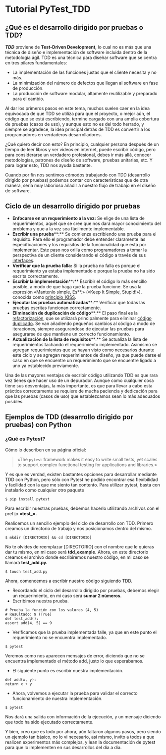 ﻿
# Tutorial PyTest_TDD

## ¿Qué es el desarrollo dirigido por pruebas o TDD?

_**TDD**_ proviene de  **Test-Driven Development,** lo cual no es más que una técnica de diseño e implementación de software incluida dentro de la metodología ágil. TDD es una técnica para diseñar software que se centra en tres pilares fundamentales:

-   La implementación de las funciones justas que el cliente necesita y no más.
-   La minimización del número de defectos que llegan al software en fase de producción.
-   La producción de software modular, altamente reutilizable y preparado para el cambio.

Al dar los primeros pasos en este tema, muchos suelen caer en la idea equivocada de que TDD se utiliza para que el proyecto, o mejor aún, el código que se está escribiendo, termine cargado con una amplia cobertura de pruebas (casos de uso), y aunque esto no es del todo herrado, y siempre se agradece, la idea principal detrás de TDD es convertir a los programadores en verdaderos desarrolladores.

¿Qué quiero decir con esto? En principio, cualquier persona después de un tiempo de leer libros y ver videos en internet, puede escribir código, pero para considerarse un verdadero profesional, debes ir más allá, conocer metodologías, patrones de diseño de software, pruebas unitarias, etc. Y para lograr esto, TDD nos ayuda bastante.

Cuando por fin nos sentimos cómodos trabajando con TDD (desarrollo dirigido por pruebas) podemos contar con características que de otra manera, sería muy laborioso añadir a nuestro flujo de trabajo en el diseño de software.

## Ciclo de un desarrollo dirigido por pruebas

-   **Enfocarse en un requerimiento a la vez:**  Se elige de una lista de requerimientos, aquél que se cree que nos dará mayor conocimiento del problema y que a la vez sea fácilmente implementable.
-   **Escribir una prueba****:**  Se comienza escribiendo una prueba para el requisito. Para ello el programador debe entender claramente las especificaciones y los requisitos de la funcionalidad que está por implementar. Este paso nos orilla como programadores a tomar la perspectiva de un cliente considerando el código a través de sus  [interfaces](https://es.wikipedia.org/wiki/Interfaz "Interfaz").
-   **Verificar que la prueba falla:**  Si la prueba no falla es porque el requerimiento ya estaba implementado o porque la prueba no ha sido escrita correctamente.
-   **Escribir la implementación****:**  Escribir el código lo más sencillo posible, a modo de que haga que la prueba funcione. Se usa la expresión «Mantenlo simple, Es**.» («Keep It Simple, Stupid!»), conocida como  [principio_KISS](https://es.wikipedia.org/wiki/Principio_KISS "Principio KISS").
-   **Ejecutar las pruebas automatizadas****:**  Verificar que todas las pruebas escritas funcionan correctamente.
-   **Eliminación de duplicación de código****:**  El paso final es la  [refactorización](https://es.wikipedia.org/wiki/Refactorizaci%C3%B3n "Refactorización"), que se utilizará principalmente para eliminar  [código duplicado](https://es.wikipedia.org/wiki/C%C3%B3digo_duplicado "Código duplicado"). Se van añadiendo pequeños cambios al código a modo de iteraciones, siempre asegurandose de ejecutar las pruebas para asegurarse de que mantiene un correcto funcionamiento.
-   **Actualización de la lista de requisitos****:**  Se actualiza la lista de requerimientos tachando el requerimiento implementado. Asimismo se agregan requerimientos que se hayan visto como necesarios durante este ciclo y se agregan requerimientos de diseño, ya que puede darse el caso en que se encuentre un requerimiento que se encuentre ligado a uno ya establecido previamente.

Una de las mayores ventajas de escribir código utilizando TDD es que rara vez tienes que hacer uso de un depurador. Aunque como cualquier cosa tiene sus desventajas, la más importante, es que para llevar a cabo esta práctica correctamente se requiere de mucha paciencia y dedicación para que las pruebas (casos de uso) que establezcamos sean lo más adecuados posibles.

## Ejemplos de TDD (desarrollo dirigido por pruebas) con Python

### ¿Qué es Pytest?

Cómo lo describen en su página oficial:

> «The  `pytest`  framework makes it easy to write small tests, yet scales to support complex functional testing for applications and libraries.»

Y es que es verdad, existen bastantes opciones para desarrollar mediante TDD con Python, pero sólo con Pytest he podido encontrar esa flexibilidad y facilidad con la que me siento tan contento. Para utilizar pytest, basta con instalarlo como cualquier otro paquete
```
$ pip install pytest
```
Para escribir nuestras pruebas, debemos hacerlo utilizando archivos con el prefijo  **«test_».**

Realicemos un sencillo ejemplo del ciclo de desarrollo con TDD. Primero creamos un directorio de trabajo y nos posicionamos dentro del mismo.
```
$ mkdir [DIRECTORIO] && cd [DIRECTORIO]
```
No te olvides de reemplazar [DIRECTORIO] con el nombre que le quieras dar tu mismo, en mi caso será  **tdd_example.**  Ahora, en este directorio creamos el archivo donde escribiremos nuestro código, en mi caso se llamará  **test_add.py.**
```
$ touch test_add.py
```
Ahora, comencemos a escribir nuestro código siguiendo TDD.

-   Recordando el ciclo del desarrollo dirigido por pruebas, debemos elegir un requerimiento, en mi caso será  **sumar 2 números**.
-   Escribimos nuestra prueba.
```
# Prueba la función con los valores (4, 5)
# Resultado: 9 (True)
def test_add():
assert add(4, 5) == 9
```

-   Verificamos que la prueba implementada falle, ya que en este punto el requerimiento no se encuentra implementado.
```
$ pytest
```
Veremos como nos aparecen mensajes de error, diciendo que no se encuentra implementado el método add, justo lo que esperabamos.

-   El siguiente punto es escribir nuestra implementación.
```
def add(x, y):
return x + y
```
-   Ahora, volvemos a ejecutar la prueba para validar el correcto funcionamiento de nuestra implementación.
```
$ pytest
```
Nos dará una salida con información de la ejecución, y un mensaje diciendo que todo ha sido ejecutado correctamente.

Y bien, creo que es todo por ahora, aún faltaron algunos pasos, pero siendo un ejemplo tan básico, no lo vi necesario, así mismo, invito a todos a que realicen experimentos más complejos, y lean la documentación de pytest para que lo implementen en sus desarrollos del día a día.
